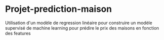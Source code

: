 # Projet-prediction-maison
Utilisation d'un modèle de regression linéaire pour construire un modèle supervisé de machine learning pour prédire le prix des maisons en fonction des features
